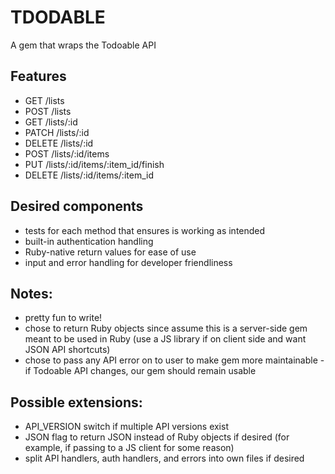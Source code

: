 # TDODABLE

A gem that wraps the Todoable API

## Features

- GET /lists
- POST /lists
- GET /lists/:id
- PATCH /lists/:id
- DELETE /lists/:id
- POST /lists/:id/items
- PUT /lists/:id/items/:item_id/finish
- DELETE /lists/:id/items/:item_id

## Desired components

- tests for each method that ensures is working as intended
- built-in authentication handling
- Ruby-native return values for ease of use
- input and error handling for developer friendliness

## Notes:

- pretty fun to write!
- chose to return Ruby objects since assume this is a server-side gem meant to be used in Ruby (use a JS library if on client side and want JSON API shortcuts)
- chose to pass any API error on to user to make gem more maintainable - if Todoable API changes, our gem should remain usable

## Possible extensions:

- API_VERSION switch if multiple API versions exist
- JSON flag to return JSON instead of Ruby objects if desired (for example, if passing to a JS client for some reason)
- split API handlers, auth handlers, and errors into own files if desired

